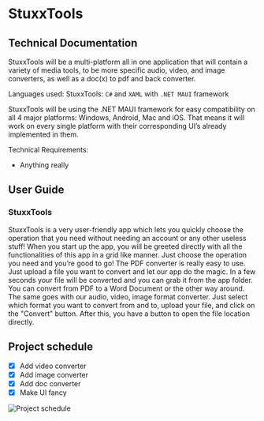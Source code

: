 # StuxxTools

## Technical Documentation

StuxxTools will be a multi-platform all in one application that will contain a 
variety of media tools, to be more specific audio, video, and image converters, as well as a doc(x) to pdf and back converter.

Languages used:
StuxxTools: `C#` and `XAML` with `.NET MAUI` framework

StuxxTools will be using the .NET MAUI framework for easy compatibility on 
all 4 major platforms: Windows, Android, Mac and iOS. That means it will work on 
every single platform with their corresponding UI’s already implemented in them.

Technical Requirements:
- Anything really

## User Guide

### StuxxTools

StuxxTools is a very user-friendly app which lets you quickly choose the 
operation that you need without needing an account or any other useless stuff!
When you start up the app, you will be greeted directly with all the 
functionalities of this app in a grid like manner. Just choose the operation you need and you’re good to go!
The PDF converter is really easy to use. Just upload a file you want 
to convert and let our app do the magic. In a few seconds your file will be 
converted and you can grab it from the app folder. You can convert from PDF to a Word Document or the other way around.
The same goes with our audio, video, image format converter. Just select which format 
you want to convert from and to, upload your file, and click on the "Convert" button.
After this, you have a button to open the file location directly.


## Project schedule

- [X] Add video converter
- [X] Add image converter
- [X] Add doc converter
- [X] Make UI fancy

![Project schedule](https://i.ibb.co/vdR4M5Y/Untitled.png)

